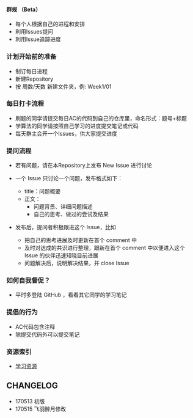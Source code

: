 #### 群规 （Beta）

- 每个人根据自己的进程和安排
- 利用Issues提问
- 利用Issue追踪进度

### 计划开始前的准备

- 制订每日进程
- 新建Repository
- 按 周数/天数 新建文件夹，例: Week1/01

### 每日打卡流程

- 刷题的同学请提交每日AC的代码到自己的仓库里，命名形式：题号+标题
- 学算法的同学请按照自己学习的进度提交笔记或代码
- 每天群主会开一个Issues，供大家提交进度

### 提问流程

- 若有问题，请在本Repository上发布 New Issue 进行讨论
- 一个 Issue 只讨论一个问题，发布格式如下：
  - title：问题概要
  - 正文：
    - 问题背景、详细问题描述
    - 自己的思考、做过的尝试及结果
    
- 发布后，提问者积极跟进这个 Issue，比如
  - 把自己的思考进展及时更新在首个 comment 中
  - 及时对达成的共识进行整理，跟新在首个 comment 中以便进入这个 Issue 的伙伴迅速知晓目前进展
  - 问题解决后，说明解决结果，并 close Issue


### 如何自我督促？

- 平时多登陆 GitHub ，看看其它同学的学习笔记

### 提倡的行为

- AC代码包含注释
- 除提交代码外可以提交笔记

### 资源索引

- [学习资源](https://github.com/rootshaw/Refactoryourself/blob/master/LearningResources.md)

## CHANGELOG

- 170513 初版
- 170515 飞羽醉月修改
